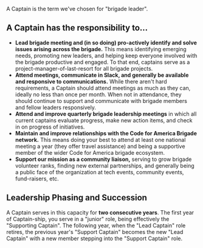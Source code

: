 A Captain is the term we've chosen for "brigade leader". 

## A Captain has the responsibility to...

* **Lead brigade meeting and (in so doing) pro-actively identify and solve issues arising across the brigade.** This means identifying emerging needs, promoting new leaders, and helping keep everyone involved with the brigade productive and engaged. To that end, captains serve as a project-manager-of-last-resort for all brigade projects.
* **Attend meetings, communicate in Slack, and generally be available and responsive to communications.** While there aren't hard requirements, a Captain should attend meetings as much as they can, ideally no less than once per month. When not in attendance, they should continue to support and communicate with brigade members and fellow leaders responsively.
* **Attend and improve quarterly brigade leadership meetings** in which all current captains evaluate progress, make new action items, and check in on progress of initiatives.
* **Maintain and improve relationships with the Code for America Brigade network.** This means doing your best to attend at least one national meeting a year (they offer travel assistance) and being a supportive member of the wider Code for America brigade ecosystem.
* **Support our mission as a community liaison,** serving to grow brigade volunteer ranks, finding new external partnerships, and generally being a public face of the organization at tech events, community events, fund-raisers, etc.

## Leadership Phasing and Succession

A Captain serves in this capacity for **two consecutive years**. The first year of Captain-ship, you serve in a "junior" role, being effectively the "Supporting Captain". The following year, when the "Lead Captain" role retires, the previous year's "Support Captain" becomes the new "Lead Captain" with a new member stepping into the "Support Captain" role. 